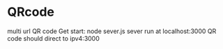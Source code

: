 # QRcode
multi url QR code
Get start: node sever.js
sever run at localhost:3000
QR code should direct to ipv4:3000